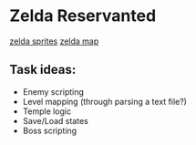 Zelda Reservanted
=================

[zelda sprites](http://www.spriters-resource.com/nes/thelegendofzelda/)
[zelda map](http://www.nesmaps.com/maps/Zelda/ZeldaOverworld1stQuest.swf)

Task ideas:
-----------
* Enemy scripting
* Level mapping (through parsing a text file?)
* Temple logic
* Save/Load states
* Boss scripting
